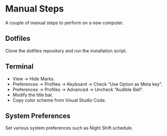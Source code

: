 # Manual Steps

A couple of manual steps to perform on a new computer.

## Dotfiles

Clone the dotfiles repository and run the installation script.

## Terminal

- View -> Hide Marks.
- Preferences -> Profiles -> Keyboard -> Check “Use Option as Meta key”.
- Preferences -> Profiles -> Advanced -> Uncheck “Audible Bell”.
- Modify the title bar.
- Copy color scheme from Visual Studio Code.

## System Preferences

Set various system preferences such as Night Shift schedule.

